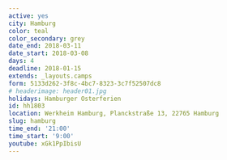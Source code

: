 ```yaml
---
active: yes
city: Hamburg
color: teal
color_secondary: grey
date_end: 2018-03-11
date_start: 2018-03-08
days: 4
deadline: 2018-01-15
extends: _layouts.camps
form: 5133d262-3f8c-4bc7-8323-3c7f52507dc8
# headerimage: header01.jpg
holidays: Hamburger Osterferien
id: hh1803
location: Werkheim Hamburg, Planckstraße 13, 22765 Hamburg
slug: hamburg
time_end: '21:00'
time_start: '9:00'
youtube: xGk1PpIbisU
---
```

